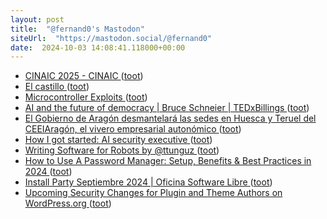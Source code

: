 ```yaml
---
layout: post
title:  "@fernand0's Mastodon"
siteUrl:  "https://mastodon.social/@fernand0"
date:  2024-10-03 14:08:41.118000+00:00
---
```

*  [CINAIC 2025 - CINAIC ](http://cinaic.net/cinaic-2025) ([toot](https://mastodon.social/@fernand0/113243882855597269))
*  [El castillo ](https://www.flickr.com/photos/fernand0/54029231596) ([toot](https://mastodon.social/@fernand0/113243882340447371))
*  [Microcontroller Exploits ](https://www.oreilly.com/library/view/microcontroller-exploits/9781098182243) ([toot](https://mastodon.social/@fernand0/113243331963560807))
*  [AI and the future of democracy \| Bruce Schneier \| TEDxBillings ](https://www.youtube.com/watch?v=uqC4nb7fLp) ([toot](https://mastodon.social/@fernand0/113242987049987838))
*  [El Gobierno de Aragón desmantelará las sedes en Huesca y Teruel del CEEIAragón, el vivero empresarial autonómico ](https://www.eldiario.es/aragon/politica/gobierno-aragon-desmantelara-sedes-huesca-teruel-ceeiaragon-vivero-empresarial-autonomico_1_11675634.htm) ([toot](https://mastodon.social/@fernand0/113242848110730483))
*  [How I got started: AI security executive ](https://securityintelligence.com/articles/how-i-got-started-ai-security-executive) ([toot](https://mastodon.social/@fernand0/113242539808438096))
*  [Writing Software for Robots by @ttunguz ](https://tomtunguz.com/writing-software-for-robots) ([toot](https://mastodon.social/@fernand0/113242385137955585))
*  [How to Use A Password Manager: Setup, Benefits & Best Practices in 2024 ](https://www.esecurityplanet.com/applications/how-to-use-a-password-manager) ([toot](https://mastodon.social/@fernand0/113241541024940554))
*  [Install Party Septiembre 2024 \|  Oficina Software Libre   ](https://osluz.unizar.es/content/install-party-septiembre-2024) ([toot](https://mastodon.social/@fernand0/113240917425851134))
*  [Upcoming Security Changes for Plugin and Theme Authors on WordPress.org ](https://make.wordpress.org/plugins/2024/09/04/upcoming-security-changes-for-plugin-and-theme-authors-on-wordpress-org) ([toot](https://mastodon.social/@fernand0/113238967698150529))
